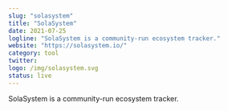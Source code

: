 ```yaml
---
slug: "solasystem"
title: "SolaSystem"
date: 2021-07-25
logline: "SolaSystem is a community-run ecosystem tracker."
website: "https://solasystem.io/"
category: tool
twitter:
logo: /img/solasystem.svg
status: live
---
```


SolaSystem is a community-run ecosystem tracker.
